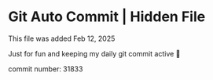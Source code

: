 # Git Auto Commit | Hidden File

This file was added Feb 12, 2025

Just for fun and keeping my daily git commit active 🤪

commit number: 31833
